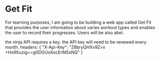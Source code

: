 # Get Fit
For learning purposes, I am going to be building a web app called Get Fit that provides the user information about varies workout types and enables the user to record their progresses. Users will be also abel.

the ninja API requires a key. 
the API key will need to be renewed every month.
headers: {
        "X-Api-Key": "Z8bryQHXv9Z+x             +Hx9Xuzig==g0DGUoXocErMSsNQ"
            }

